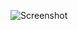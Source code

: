 ![Screenshot](https://raw.githubusercontent.com/Cryakl/Ultimate-RAT-Collection/refs/heads/main/SpyBoxRat/SpyBoxRat%20Summer%20Update%20V1.5/Screenshot.png)
